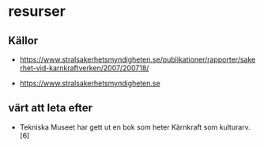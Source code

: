 # resurser

## Källor
* https://www.stralsakerhetsmyndigheten.se/publikationer/rapporter/sakerhet-vid-karnkraftverken/2007/200718/

* https://www.stralsakerhetsmyndigheten.se

## värt att leta efter
* Tekniska Museet har gett ut en bok som heter Kärnkraft som kulturarv.[6]



